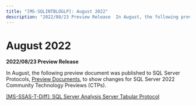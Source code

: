```yaml
---
title: "[MS-SQLINTBLOGLP]: August 2022"
description: "2022/08/23 Preview Release  In August, the following preview document was published to SQL Server Protocols, Preview Documents, to show changes"
---
```


# August 2022

<p> </p>
<p><b>2022/08/23 Preview Release</b></p>

<p>In August, the following preview document was published to
SQL Server Protocols, <span><a href="https://docs.microsoft.com/en-us/openspecs/sql_server_protocols/ms-sqlprotlp/9523bb93-328f-4e27-9b1b-a0aab77ebcf0">Preview
Documents</a></span>, to show changes for SQL Server 2022 Community Technology
Previews (CTPs).</p>

<p><span><a href="https://sqlprotocoldoc.blob.core.windows.net/productionsqlarchives/MS-SSAS-T/%5bMS-SSAS-T%5d-220823-diff.pdf">[MS-SSAS-T-Diff]:
SQL Server Analysis Server Tabular Protocol</a></span></p>


                